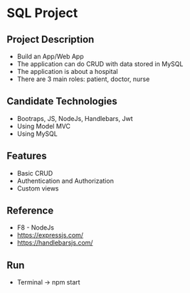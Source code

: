 # SQL Project
## Project Description
* Build an App/Web App
* The application can do CRUD with data stored in MySQL
* The application is about a hospital
* There are 3 main roles: patient, doctor, nurse

## Candidate Technologies
* Bootraps, JS, NodeJs, Handlebars, Jwt
* Using Model MVC
* Using MySQL

## Features
* Basic CRUD
* Authentication and Authorization
* Custom views

## Reference 
* F8 - NodeJs
* https://expressjs.com/
* https://handlebarsjs.com/

## Run
* Terminal -> npm start
